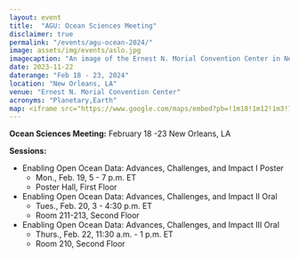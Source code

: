 ```yaml
---
layout: event
title:  "AGU: Ocean Sciences Meeting"
disclaimer: true
permalink: "/events/agu-ocean-2024/"
image: assets/img/events/aslo.jpg
imagecaption: "An image of the Ernest N. Morial Convention Center in New Orleans, LA where this event will be held."
date: 2023-11-22
daterange: "Feb 18 - 23, 2024"
location: "New Orleans, LA"
venue: "Ernest N. Morial Convention Center"
acronyms: "Planetary,Earth"
map: <iframe src="https://www.google.com/maps/embed?pb=!1m18!1m12!1m3!1d221274.59723177447!2d-90.236402905771!3d29.93872270955338!2m3!1f0!2f0!3f0!3m2!1i1024!2i768!4f13.1!3m3!1m2!1s0x8620a66e2c49ba7f%3A0x185d4d6c82fa192f!2sNew%20Orleans%20Ernest%20N.%20Morial%20Convention%20Center!5e0!3m2!1sen!2sus!4v1701187526597!5m2!1sen!2sus" width="600" height="450" style="border:0;" allowfullscreen="" loading="lazy" referrerpolicy="no-referrer-when-downgrade"></iframe>
---
```


**Ocean Sciences Meeting:** February 18 -23 New Orleans, LA

**Sessions:**
- Enabling Open Ocean Data: Advances, Challenges, and Impact I Poster
  - Mon., Feb. 19, 5 - 7 p.m. ET
  - Poster Hall, First Floor
- Enabling Open Ocean Data: Advances, Challenges, and Impact II Oral
  - Tues., Feb. 20, 3 - 4:30 p.m. ET
  - Room 211-213, Second Floor
- Enabling Open Ocean Data: Advances, Challenges, and Impact III Oral
  - Thurs., Feb. 22, 11:30 a.m. - 1 p.m. ET
  - Room 210, Second Floor